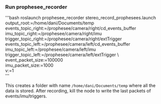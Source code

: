 ### Run prophesee_recorder

'''bash
    roslaunch prophesee_recorder stereo_record_prophesees.launch \
    output_root:=/home/dani/Documents/temp \
    events_topic_right:=/prophesee/camera/right/cd_events_buffer \
    imu_topic_right:=/prophesee/camera/right/imu \
    trigger_topic_right:=/prophesee/camera/right/extTrigger \
    events_topic_left:=/prophesee/camera/left/cd_events_buffer \
    imu_topic_left:=/prophesee/camera/left/imu \
    trigger_topic_left:=/prophesee/camera/left/extTrigger \    
    event_packet_size:=100000 \
    imu_packet_size:=1000 \
    v:=1                                      
'''

This creates a folder with name `/home/dani/Documents/temp` where all the data is stored. 
After recording, kill the node to write the last packets of events/imu/triggers.
